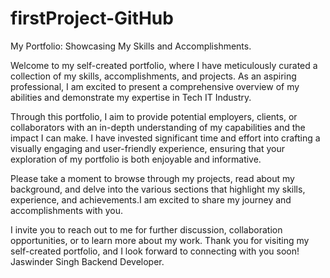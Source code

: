 # firstProject-GitHub
My Portfolio: Showcasing My Skills and Accomplishments.

Welcome to my self-created portfolio, where I have meticulously curated a collection of my skills, accomplishments, and projects. As an aspiring professional, I am excited to present a comprehensive overview of my abilities and demonstrate my expertise in Tech IT Industry.

Through this portfolio, I aim to provide potential employers, clients, or collaborators with an in-depth understanding of my capabilities and the impact I can make. I have invested significant time and effort into crafting a visually engaging and user-friendly experience, ensuring that your exploration of my portfolio is both enjoyable and informative.

Please take a moment to browse through my projects, read about my background, and delve into the various sections that highlight my skills, experience, and achievements.I am excited to share my journey and accomplishments with you.

I invite you to reach out to me for further discussion, collaboration opportunities, or to learn more about my work. Thank you for visiting my self-created portfolio, and I look forward to connecting with you soon!
Jaswinder Singh
Backend Developer.
